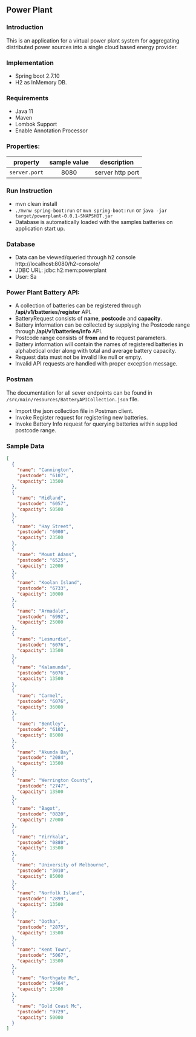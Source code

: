## Power Plant

### Introduction

This is an application for a virtual power plant system for aggregating distributed power sources into a single cloud based energy provider.

### Implementation
- Spring boot 2.7.10 
- H2 as InMemory DB. 

### Requirements
- Java 11
- Maven
- Lombok Support
- Enable Annotation Processor

### Properties:

| property                       | sample value | description                                     |
|--------------------------------|:------------:|-------------------------------------------------|
| `server.port`                  |     8080     | server http port                                |



### Run Instruction
- mvn clean install
- `./mvnw spring-boot:run` or `mvn spring-boot:run` or `java -jar target/powerplant-0.0.1-SNAPSHOT.jar`
- Database is automatically loaded with the samples batteries on application start up.

### Database 
- Data can be viewed/queried through h2 console http://localhost:8080/h2-console/
- JDBC URL: jdbc:h2:mem:powerplant
- User: Sa

### Power Plant Battery API:
- A collection of batteries can be registered through **/api/v1/batteries/register** API.
- BatteryRequest consists of **name**, **postcode** and **capacity**.
- Battery information can be collected by supplying the Postcode range through **/api/v1/batteries/info** API.
- Postcode range consists of **from** and **to** request parameters.
- Battery information will contain the names of registered batteries in alphabetical order along with total and average battery capacity.
- Request data must not be invalid like null or empty.
- Invalid API requests are handled with proper exception message.


### Postman
The documentation for all sever endpoints can be found in `/src/main/resources/BatteryAPICollection.json` file.
- Import the json collection file in Postman client.
- Invoke Register request for registering new batteries.
- Invoke Battery Info request for querying batteries within supplied postcode range.

### Sample Data
```json
[
  {
    "name": "Cannington",
    "postcode": "6107",
    "capacity": 13500
  },
  {
    "name": "Midland",
    "postcode": "6057",
    "capacity": 50500
  },
  {
    "name": "Hay Street",
    "postcode": "6000",
    "capacity": 23500
  },
  {
    "name": "Mount Adams",
    "postcode": "6525",
    "capacity": 12000
  },
  {
    "name": "Koolan Island",
    "postcode": "6733",
    "capacity": 10000
  },
  {
    "name": "Armadale",
    "postcode": "6992",
    "capacity": 25000
  },
  {
    "name": "Lesmurdie",
    "postcode": "6076",
    "capacity": 13500
  },
  {
    "name": "Kalamunda",
    "postcode": "6076",
    "capacity": 13500
  },
  {
    "name": "Carmel",
    "postcode": "6076",
    "capacity": 36000
  },
  {
    "name": "Bentley",
    "postcode": "6102",
    "capacity": 85000
  },
  {
    "name": "Akunda Bay",
    "postcode": "2084",
    "capacity": 13500
  },
  {
    "name": "Werrington County",
    "postcode": "2747",
    "capacity": 13500
  },
  {
    "name": "Bagot",
    "postcode": "0820",
    "capacity": 27000
  },
  {
    "name": "Yirrkala",
    "postcode": "0880",
    "capacity": 13500
  },
  {
    "name": "University of Melbourne",
    "postcode": "3010",
    "capacity": 85000
  },
  {
    "name": "Norfolk Island",
    "postcode": "2899",
    "capacity": 13500
  },
  {
    "name": "Ootha",
    "postcode": "2875",
    "capacity": 13500
  },
  {
    "name": "Kent Town",
    "postcode": "5067",
    "capacity": 13500
  },
  {
    "name": "Northgate Mc",
    "postcode": "9464",
    "capacity": 13500
  },
  {
    "name": "Gold Coast Mc",
    "postcode": "9729",
    "capacity": 50000
  }
]
```

